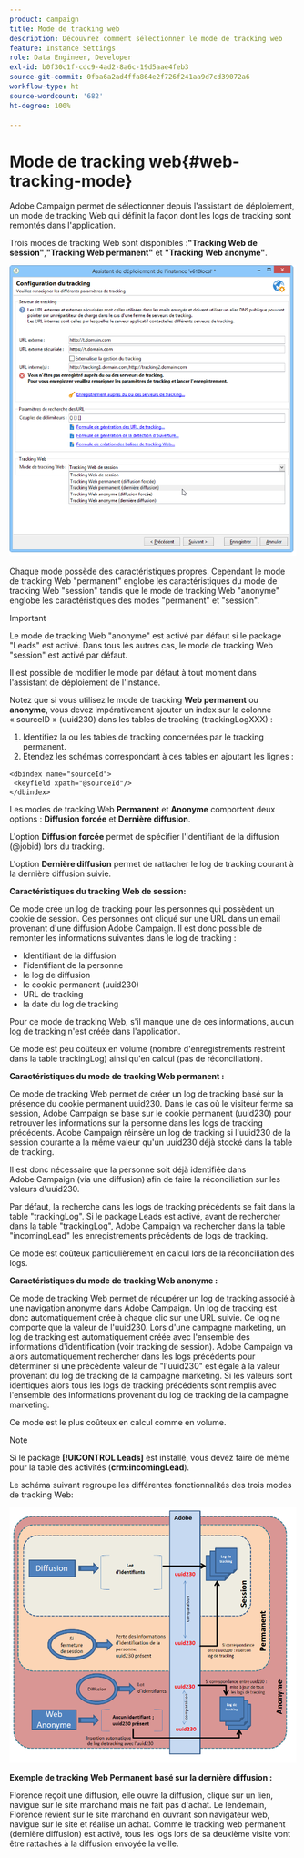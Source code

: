 ```yaml
---
product: campaign
title: Mode de tracking web
description: Découvrez comment sélectionner le mode de tracking web
feature: Instance Settings
role: Data Engineer, Developer
exl-id: b0f30c1f-cdc9-4ad2-8a6c-19d5aae4feb3
source-git-commit: 0fba6a2ad4ffa864e2f726f241aa9d7cd39072a6
workflow-type: ht
source-wordcount: '682'
ht-degree: 100%

---
```


# Mode de tracking web{#web-tracking-mode}



Adobe Campaign permet de sélectionner depuis l&#39;assistant de déploiement, un mode de tracking Web qui définit la façon dont les logs de tracking sont remontés dans l&#39;application.

Trois modes de tracking Web sont disponibles :**&quot;Tracking Web de session&quot;**,**&quot;Tracking Web permanent&quot;** et **&quot;Tracking Web anonyme&quot;**.

![](assets/s_ncs_install_deployment_wiz_tracking_mode.png)

Chaque mode possède des caractéristiques propres. Cependant le mode de tracking Web &quot;permanent&quot; englobe les caractéristiques du mode de tracking Web &quot;session&quot; tandis que le mode de tracking Web &quot;anonyme&quot; englobe les caractéristiques des modes &quot;permanent&quot; et &quot;session&quot;.

>[!IMPORTANT]
>
>Le mode de tracking Web &quot;anonyme&quot; est activé par défaut si le package &quot;Leads&quot; est activé. Dans tous les autres cas, le mode de tracking Web &quot;session&quot; est activé par défaut.
>
>Il est possible de modifier le mode par défaut à tout moment dans l&#39;assistant de déploiement de l&#39;instance.

Notez que si vous utilisez le mode de tracking **Web permanent** ou **anonyme**, vous devez impérativement ajouter un index sur la colonne « sourceID » (uuid230) dans les tables de tracking (trackingLogXXX) :

1. Identifiez la ou les tables de tracking concernées par le tracking permanent.
1. Etendez les schémas correspondant à ces tables en ajoutant les lignes :

```
<dbindex name="sourceId">
 <keyfield xpath="@sourceId"/>
</dbindex>
```

Les modes de tracking Web **Permanent** et **Anonyme** comportent deux options : **Diffusion forcée** et **Dernière diffusion**.

L&#39;option **Diffusion forcée** permet de spécifier l&#39;identifiant de la diffusion (@jobid) lors du tracking.

L&#39;option **Dernière diffusion** permet de rattacher le log de tracking courant à la dernière diffusion suivie.

**Caractéristiques du tracking Web de session:**

Ce mode crée un log de tracking pour les personnes qui possèdent un cookie de session. Ces personnes ont cliqué sur une URL dans un email provenant d&#39;une diffusion Adobe Campaign. Il est donc possible de remonter les informations suivantes dans le log de tracking :

* Identifiant de la diffusion
* l&#39;identifiant de la personne
* le log de diffusion
* le cookie permanent (uuid230)
* URL de tracking
* la date du log de tracking

Pour ce mode de tracking Web, s&#39;il manque une de ces informations, aucun log de tracking n&#39;est créée dans l&#39;application.

Ce mode est peu coûteux en volume (nombre d&#39;enregistrements restreint dans la table trackingLog) ainsi qu&#39;en calcul (pas de réconciliation).

**Caractéristiques du mode de tracking Web permanent :**

Ce mode de tracking Web permet de créer un log de tracking basé sur la présence du cookie permanent uuid230. Dans le cas où le visiteur ferme sa session, Adobe Campaign se base sur le cookie permanent (uuid230) pour retrouver les informations sur la personne dans les logs de tracking précédents. Adobe Campaign réinsère un log de tracking si l&#39;uuid230 de la session courante a la même valeur qu&#39;un uuid230 déjà stocké dans la table de tracking.

Il est donc nécessaire que la personne soit déjà identifiée dans Adobe Campaign (via une diffusion) afin de faire la réconciliation sur les valeurs d&#39;uuid230.

Par défaut, la recherche dans les logs de tracking précédents se fait dans la table &quot;trackingLog&quot;. Si le package Leads est activé, avant de rechercher dans la table &quot;trackingLog&quot;, Adobe Campaign va rechercher dans la table &quot;incomingLead&quot; les enregistrements précédents de logs de tracking.

Ce mode est coûteux particulièrement en calcul lors de la réconciliation des logs.

**Caractéristiques du mode de tracking Web anonyme :**

Ce mode de tracking Web permet de récupérer un log de tracking associé à une navigation anonyme dans Adobe Campaign. Un log de tracking est donc automatiquement crée à chaque clic sur une URL suivie. Ce log ne comporte que la valeur de l&#39;uuid230. Lors d&#39;une campagne marketing, un log de tracking est automatiquement créée avec l&#39;ensemble des informations d&#39;identification (voir tracking de session). Adobe Campaign va alors automatiquement rechercher dans les logs précédents pour déterminer si une précédente valeur de &quot;l&#39;uuid230&quot; est égale à la valeur provenant du log de tracking de la campagne marketing. Si les valeurs sont identiques alors tous les logs de tracking précédents sont remplis avec l&#39;ensemble des informations provenant du log de tracking de la campagne marketing.

Ce mode est le plus coûteux en calcul comme en volume.

>[!NOTE]
>
>Si le package **[!UICONTROL Leads]** est installé, vous devez faire de même pour la table des activités (**crm:incomingLead**).

Le schéma suivant regroupe les différentes fonctionnalités des trois modes de tracking Web:

![](assets/s_ncs_install_deployment_wiz_tracking_schema_mode.png)

**Exemple de tracking Web Permanent basé sur la dernière diffusion :**

Florence reçoit une diffusion, elle ouvre la diffusion, clique sur un lien, navigue sur le site marchand mais ne fait pas d&#39;achat. Le lendemain, Florence revient sur le site marchand en ouvrant son navigateur web, navigue sur le site et réalise un achat. Comme le tracking web permanent (dernière diffusion) est activé, tous les logs lors de sa deuxième visite vont être rattachés à la diffusion envoyée la veille.

